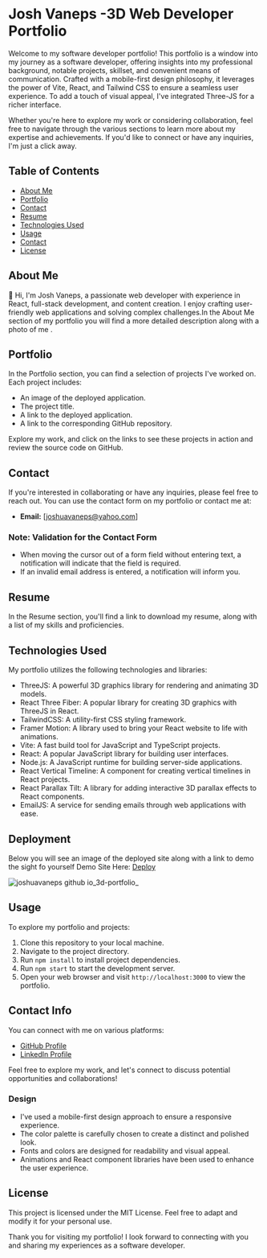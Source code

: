 # Josh Vaneps -3D Web Developer Portfolio
Welcome to my software developer portfolio! This portfolio is a window into my journey as a software developer, offering insights into my professional background, notable projects, skillset, and convenient means of communication. Crafted with a mobile-first design philosophy, it leverages the power of Vite, React, and Tailwind CSS to ensure a seamless user experience. To add a touch of visual appeal, I've integrated Three-JS for a richer interface.

Whether you're here to explore my work or considering collaboration, feel free to navigate through the various sections to learn more about my expertise and achievements. If you'd like to connect or have any inquiries, I'm just a click away.

## Table of Contents
- [About Me](#about-me)
- [Portfolio](#portfolio)
- [Contact](#contact)
- [Resume](#resume)
- [Technologies Used](#technologies-used)
- [Usage](#usage)
- [Contact](#contact-info)
- [License](#license)

## About Me
👋 Hi, I'm Josh Vaneps, a passionate web developer with experience in React, full-stack development, and content creation. I enjoy crafting user-friendly web applications and solving complex challenges.In the About Me section of my portfolio you will find a more detailed description along with a photo of me .

## Portfolio
In the Portfolio section, you can find a selection of projects I've worked on. Each project includes:

- An image of the deployed application.
- The project title.
- A link to the deployed application.
- A link to the corresponding GitHub repository.

Explore my work, and click on the links to see these projects in action and review the source code on GitHub.

## Contact
If you're interested in collaborating or have any inquiries, please feel free to reach out. You can use the contact form on my portfolio or contact me at:

- **Email:** [joshuavaneps@yahoo.com]

### Note: Validation for the Contact Form
- When moving the cursor out of a form field without entering text, a notification will indicate that the field is required.
- If an invalid email address is entered, a notification will inform you.

## Resume
In the Resume section, you'll find a link to download my resume, along with a list of my skills and proficiencies.

## Technologies Used
My portfolio utilizes the following technologies and libraries:
- ThreeJS: A powerful 3D graphics library for rendering and animating 3D models.
- React Three Fiber: A popular library for creating 3D graphics with ThreeJS in React.
- TailwindCSS: A utility-first CSS styling framework.
- Framer Motion: A library used to bring your React website to life with animations.
- Vite: A fast build tool for JavaScript and TypeScript projects.
- React: A popular JavaScript library for building user interfaces.
- Node.js: A JavaScript runtime for building server-side applications.
- React Vertical Timeline: A component for creating vertical timelines in React projects.
- React Parallax Tilt: A library for adding interactive 3D parallax effects to React components.
- EmailJS: A service for sending emails through web applications with ease.

## Deployment

Below you will see an image of the deployed site along with a link to demo the sight fo yourself
Demo Site Here: [Deploy](https://joshuavaneps.github.io/3d-portfolio/)

![joshuavaneps github io_3d-portfolio_](https://github.com/JoshuaVaneps/3d-portfolio/assets/111782130/ccaf8a64-6227-4eee-a912-45476e0df26c)


## Usage
To explore my portfolio and projects:
1. Clone this repository to your local machine.
2. Navigate to the project directory.
3. Run `npm install` to install project dependencies.
4. Run `npm start` to start the development server.
5. Open your web browser and visit `http://localhost:3000` to view the portfolio.

## Contact Info
You can connect with me on various platforms:

- [GitHub Profile](https://github.com/JoshuaVaneps)
- [LinkedIn Profile](https://www.linkedin.com/in/joshua-vaneps-465949286/)

Feel free to explore my work, and let's connect to discuss potential opportunities and collaborations!

### Design

- I've used a mobile-first design approach to ensure a responsive experience.
- The color palette is carefully chosen to create a distinct and polished look.
- Fonts and colors are designed for readability and visual appeal.
- Animations and React component libraries have been used to enhance the user experience.

## License
This project is licensed under the MIT License. Feel free to adapt and modify it for your personal use.

Thank you for visiting my portfolio! I look forward to connecting with you and sharing my experiences as a software developer.
